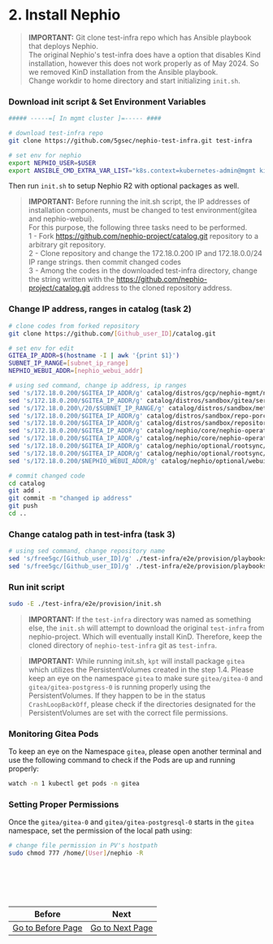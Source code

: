 # 2. Install Nephio

> **IMPORTANT:** Git clone test-infra repo which has Ansible playbook that deploys Nephio. \
> The original Nephio's test-infra does have a option that disables Kind installation, however this does not work properly as of May 2024. So we removed KinD installation from the Ansible playbook. \
> Change workdir to home directory and start initializing `init.sh`.

### Download init script & Set Environment Variables

```bash
##### -----=[ In mgmt cluster ]=----- ####

# download test-infra repo
git clone https://github.com/5gsec/nephio-test-infra.git test-infra

# set env for nephio
export NEPHIO_USER=$USER
export ANSIBLE_CMD_EXTRA_VAR_LIST="k8s.context=kubernetes-admin@mgmt kind.enabled=false host_min_vcpu=4 host_min_cpu_ram=8"
```

Then run `init.sh` to setup Nephio R2 with optional packages as well.

> **IMPORTANT:** Before running the init.sh script, the IP addresses of installation components, must be changed to  test environment(gitea and nephio-webui). \
> For this purpose, the following three tasks need to be performed. \
> 1 - Fork https://github.com/nephio-project/catalog.git repository to a arbitrary git repository. \
> 2 - Clone repository and change the 172.18.0.200 IP and 172.18.0.0/24 IP range strings. then commit changed codes\
> 3 - Among the codes in the downloaded test-infra directory, change the string written with the https://github.com/nephio-project/catalog.git address to the cloned repository address.

### Change IP address, ranges in catalog (task 2)

```bash
# clone codes from forked repository
git clone https://github.com/[Github_user_ID]/catalog.git

# set env for edit
GITEA_IP_ADDR=$(hostname -I | awk '{print $1}')
SUBNET_IP_RANGE=[subnet_ip_range]
NEPHIO_WEBUI_ADDR=[nephio_webui_addr]

# using sed command, change ip address, ip ranges
sed 's/172.18.0.200/$GITEA_IP_ADDR/g' catalog/distros/gcp/nephio-mgmt/nephio-controllers/app/deployment-token-controller.yaml
sed 's/172.18.0.200/$GITEA_IP_ADDR/g' catalog/distros/sandbox/gitea/service-gitea.yaml
sed 's/172.18.0.200\/20/$SUBNET_IP_RANGE/g' catalog/distros/sandbox/metallb-sandbox-config/ipaddresspool.yaml
sed 's/172.18.0.200/$GITEA_IP_ADDR/g' catalog/distros/sandbox/repo-porch.yaml
sed 's/172.18.0.200/$GITEA_IP_ADDR/g' catalog/distros/sandbox/repository/set-values.yaml
sed 's/172.18.0.200/$GITEA_IP_ADDR/g' catalog/nephio/core/nephio-operator/app/controller/deployment-controller.yaml
sed 's/172.18.0.200/$GITEA_IP_ADDR/g' catalog/nephio/core/nephio-operator/app/controller/deployment-token-controller.yaml
sed 's/172.18.0.200/$GITEA_IP_ADDR/g' catalog/nephio/optional/rootsync/rootsync.yaml
sed 's/172.18.0.200/$GITEA_IP_ADDR/g' catalog/nephio/optional/rootsync/set-values.yaml
sed 's/172.18.0.200/$NEPHIO_WEBUI_ADDR/g' catalog/nephio/optional/webui/service.yaml

# commit changed code
cd catalog
git add .
git commit -m "changed ip address"
git push
cd ..
```

### Change catalog path in test-infra (task 3)

```bash
# using sed command, change repository name
sed 's/free5gc/[Github_user_ID]/g' ./test-infra/e2e/provision/playbooks/roles/bootstrap/defaults/main.yaml
sed 's/free5gc/[Github_user_ID]/g' ./test-infra/e2e/provision/playbooks/roles/install/defaults/main.yaml
```

### Run init script

```bash
sudo -E ./test-infra/e2e/provision/init.sh
```

> **IMPORTANT:** If the `test-infra` directory was named as something else, the `init.sh` will attempt to download the original `test-infra` from nephio-project. Which will eventually install KinD. Therefore, keep the cloned directory of `nephio-test-infra` git as `test-infra`.

> **IMPORTANT:** While running init.sh, `kpt` will install package `gitea` which utilizes the PersistentVolumes created in the step 1.4. Please keep an eye on the namespace `gitea` to make sure `gitea/gitea-0` and `gitea/gitea-postgress-0` is running properly using the PersistentVolumes. If they happen to be in the status `CrashLoopBackOff`, please check if the directories designated for the PersistentVolumes are set with the correct file permissions.

### Monitoring Gitea Pods
To keep an eye on the Namespace `gitea`, please open another terminal and use the following command to check if the Pods are up and running properly:

```bash
watch -n 1 kubectl get pods -n gitea
```

### Setting Proper Permissions
Once the `gitea/gitea-0` and `gitea/gitea-postgresql-0` starts in the `gitea` namespace, set the permission of the local path using:

```bash
# change file permission in PV's hostpath
sudo chmod 777 /home/[User]/nephio -R 
```

<br></br>
---
|Before|Next|
|--|--|
|[ Go to Before Page](1_prerequsites.md) | [ Go to Next Page ](3_add_k8s_clusters_to_nephio.md)|